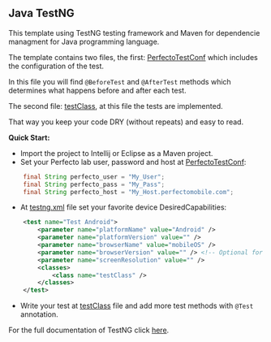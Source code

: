 ## Java TestNG

This template using TestNG testing framework and Maven for dependencie managment for Java programming language. 

The template contains two files, the first: [PerfectoTestConf](src/test/java/PerfectoTestConf.java) which includes the configuration of the test.

In this file you will find `@BeforeTest` and `@AfterTest` methods which determines what happens before and after each test.

The second file: [testClass](src/test/java/testClass.java), at this file the tests are implemented.

That way you keep your code DRY (without repeats) and easy to read.

**Quick Start:**
- Import the project to Intellij or Eclipse as a Maven project. 
- Set your Perfecto lab user, password and host at [PerfectoTestConf](src/test/java/PerfectoTestConf.java):
```Java
    final String perfecto_user = "My_User";
    final String perfecto_pass = "My_Pass";
    final String perfecto_host = "My_Host.perfectomobile.com";
```
- At [testng.xml](testng.xml) file set your favorite device DesiredCapabilities: 
```xml
    <test name="Test Android">
        <parameter name="platformName" value="Android" />
        <parameter name="platformVersion" value="" />
        <parameter name="browserName" value="mobileOS" />
        <parameter name="browserVersion" value="" /> <!-- Optional for web machine -->
        <parameter name="screenResolution" value="" />
        <classes>
            <class name="testClass" />
        </classes>
    </test>
```  
- Write your test at [testClass](src/test//java/testClass.java) file and add more test methods with `@Test` annotation.

For the full documentation of TestNG click [here](http://testng.org/doc/documentation-main.html).
